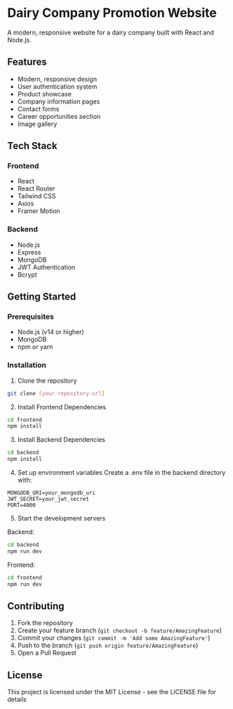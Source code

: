 # Dairy Company Promotion Website

A modern, responsive website for a dairy company built with React and Node.js.

## Features

- Modern, responsive design
- User authentication system
- Product showcase
- Company information pages
- Contact forms
- Career opportunities section
- Image gallery

## Tech Stack

### Frontend

- React
- React Router
- Tailwind CSS
- Axios
- Framer Motion

### Backend

- Node.js
- Express
- MongoDB
- JWT Authentication
- Bcrypt

## Getting Started

### Prerequisites

- Node.js (v14 or higher)
- MongoDB
- npm or yarn

### Installation

1. Clone the repository

```bash
git clone [your-repository-url]
```

2. Install Frontend Dependencies

```bash
cd frontend
npm install
```

3. Install Backend Dependencies

```bash
cd backend
npm install
```

4. Set up environment variables
   Create a .env file in the backend directory with:

```
MONGODB_URI=your_mongodb_uri
JWT_SECRET=your_jwt_secret
PORT=4000
```

5. Start the development servers

Backend:

```bash
cd backend
npm run dev
```

Frontend:

```bash
cd frontend
npm run dev
```

## Contributing

1. Fork the repository
2. Create your feature branch (`git checkout -b feature/AmazingFeature`)
3. Commit your changes (`git commit -m 'Add some AmazingFeature'`)
4. Push to the branch (`git push origin feature/AmazingFeature`)
5. Open a Pull Request

## License

This project is licensed under the MIT License - see the LICENSE file for details

